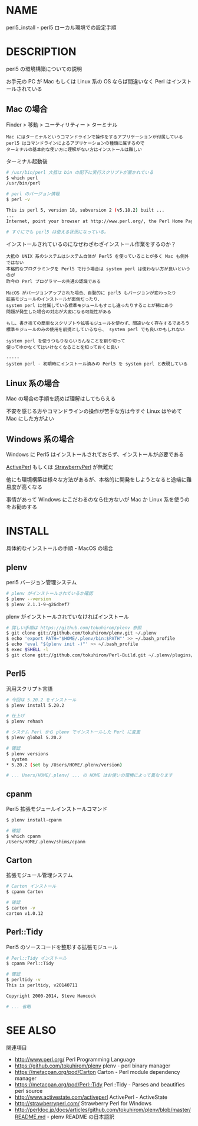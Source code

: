 # NAME

perl5_install - perl5 ローカル環境での設定手順

# DESCRIPTION

perl5 の環境構築についての説明

お手元の PC が Mac もしくは Linux 系の OS ならば間違いなく Perl はインストールされている

## Mac の場合

Finder > 移動 > ユーティリティー > ターミナル

    Mac にはターミナルというコマンドラインで操作をするアプリケーションが付属している
    perl5 はコマンドラインによるアプリケーションの種類に属するので
    ターミナルの基本的な使い方に理解がない方はインストールは難しい

ターミナル起動後

```bash
# /usr/bin/perl 大抵は bin の配下に実行スクリプトが置かれている
$ which perl
/usr/bin/perl

# perl のバージョン情報
$ perl -v

This is perl 5, version 18, subversion 2 (v5.18.2) built ...
...
Internet, point your browser at http://www.perl.org/, the Perl Home Page.

# すぐにでも perl5 は使える状況になっている。
```

インストールされているのになぜわざわざインストール作業をするのか？

    大抵の UNIX 系のシステムはシステム自体が Perl5 を使っていることが多く Mac も例外ではない
    本格的なプログラミングを Perl5 で行う場合は system perl は使わない方が良いというのが
    昨今の Perl プログラマーの共通の認識である

    MacOS がバージョンアップされた場合、自動的に perl5 もバージョンが変わったり
    拡張モジュールのインストールが面倒だったり、
    system perl に付属している標準モジュールもすこし違ったりすることが稀にあり
    問題が発生した場合の対応が大変になる可能性がある

    もし、書き捨ての簡単なスクリプトや拡張モジュールを使わず、間違いなく存在するであろう
    標準モジュールのみの使用を前提としているなら、 system perl でも良いかもしれない

    system perl を使うつもりならいろんなことを割り切って
    使ってゆかなくてはいけなくなることを知っておくと良い

    -----
    system perl - 初期時にインストール済みの Perl5 を system perl と表現している

## Linux 系の場合

Mac の場合の手順を読めば理解はしてもらえる

不安を感じる方やコマンドラインの操作が苦手な方は今すぐ Linux はやめて Mac にした方がよい

## Windows 系の場合

Windows に Perl5 はインストールされておらず、インストールが必要である

[ActivePerl](http://www.activestate.com/activeperl) もしくは [StrawberryPerl](http://strawberryperl.com/) が無難だ

他にも環境構築は様々な方法があるが、本格的に開発をしようとなると途端に難易度が高くなる

事情があって Windows にこだわるのなら仕方ないが Mac か Linux 系を使うのをお勧めする

# INSTALL

具体的なインストールの手順 - MacOS の場合

## plenv

perl5 バージョン管理システム

```bash
# plenv がインストールされているか確認
$ plenv --version
$ plenv 2.1.1-9-g26dbef7
```

plenv がインストールされていなければインストール

```bash
# 詳しい手順は https://github.com/tokuhirom/plenv 参照
$ git clone git://github.com/tokuhirom/plenv.git ~/.plenv
$ echo 'export PATH="$HOME/.plenv/bin:$PATH"' >> ~/.bash_profile
$ echo 'eval "$(plenv init -)"' >> ~/.bash_profile
$ exec $SHELL -l
$ git clone git://github.com/tokuhirom/Perl-Build.git ~/.plenv/plugins/perl-build/
```

## Perl5

汎用スクリプト言語

```bash
# 今回は 5.20.2 をインストール
$ plenv install 5.20.2

# 仕上げ
$ plenv rehash

# システム Perl から plenv でインストールした Perl に変更
$ plenv global 5.20.2

# 確認
$ plenv versions
  system
* 5.20.2 (set by /Users/HOME/.plenv/version)

# ... Users/HOME/.plenv/ ... の HOME はお使いの環境によって異なります
```

## cpanm

Perl5 拡張モジュールインストールコマンド

```bash
$ plenv install-cpanm

# 確認
$ which cpanm
/Users/HOME/.plenv/shims/cpanm
```

## Carton

拡張モジュール管理システム

```bash
# Carton インストール
$ cpanm Carton

# 確認
$ carton -v
carton v1.0.12
```

## Perl::Tidy

Perl5 のソースコードを整形する拡張モジュール

```bash
# Perl::Tidy インストール
$ cpanm Perl::Tidy

# 確認
$ perltidy -v
This is perltidy, v20140711

Copyright 2000-2014, Steve Hancock

# ... 省略
```

# SEE ALSO

関連項目

- <http://www.perl.org/> Perl Programming Language
- <https://github.com/tokuhirom/plenv> plenv - perl binary manager
- <https://metacpan.org/pod/Carton> Carton - Perl module dependency manager
- <https://metacpan.org/pod/Perl::Tidy> Perl::Tidy - Parses and beautifies perl source
- <http://www.activestate.com/activeperl> ActivePerl - ActiveState
- <http://strawberryperl.com/> Strawberry Perl for Windows
- <http://perldoc.jp/docs/articles/github.com/tokuhirom/plenv/blob/master/README.md> - plenv README の日本語訳
